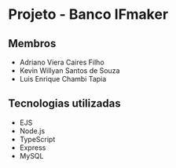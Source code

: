 # Projeto - Banco IFmaker

## Membros

- Adriano Viera Caires Filho
- Kevin Willyan Santos de Souza
- Luis Enrique Chambi Tapia

## Tecnologias utilizadas

- EJS
- Node.js
- TypeScript
- Express
- MySQL